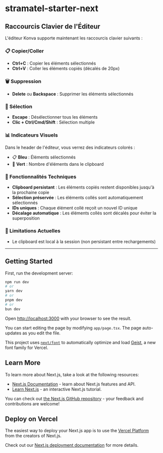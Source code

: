 # stramatel-starter-next

## Raccourcis Clavier de l'Éditeur

L'éditeur Konva supporte maintenant les raccourcis clavier suivants :

### 📋 Copier/Coller
- **Ctrl+C** : Copier les éléments sélectionnés
- **Ctrl+V** : Coller les éléments copiés (décalés de 20px)



### 🗑️ Suppression
- **Delete** ou **Backspace** : Supprimer les éléments sélectionnés

### 🎯 Sélection
- **Escape** : Désélectionner tous les éléments
- **Clic + Ctrl/Cmd/Shift** : Sélection multiple

### 📊 Indicateurs Visuels

Dans le header de l'éditeur, vous verrez des indicateurs colorés :
- 📋 **Bleu** : Éléments sélectionnés
- 📄 **Vert** : Nombre d'éléments dans le clipboard

### 🔧 Fonctionnalités Techniques

- **Clipboard persistant** : Les éléments copiés restent disponibles jusqu'à la prochaine copie
- **Sélection préservée** : Les éléments collés sont automatiquement sélectionnés
- **IDs uniques** : Chaque élément collé reçoit un nouvel ID unique
- **Décalage automatique** : Les éléments collés sont décalés pour éviter la superposition

### 🚫 Limitations Actuelles

- Le clipboard est local à la session (non persistant entre rechargements)

---

## Getting Started

First, run the development server:

```bash
npm run dev
# or
yarn dev
# or
pnpm dev
# or
bun dev
```

Open [http://localhost:3000](http://localhost:3000) with your browser to see the result.

You can start editing the page by modifying `app/page.tsx`. The page auto-updates as you edit the file.

This project uses [`next/font`](https://nextjs.org/docs/app/building-your-application/optimizing/fonts) to automatically optimize and load [Geist](https://vercel.com/font), a new font family for Vercel.

## Learn More

To learn more about Next.js, take a look at the following resources:

- [Next.js Documentation](https://nextjs.org/docs) - learn about Next.js features and API.
- [Learn Next.js](https://nextjs.org/learn) - an interactive Next.js tutorial.

You can check out [the Next.js GitHub repository](https://github.com/vercel/next.js) - your feedback and contributions are welcome!

## Deploy on Vercel

The easiest way to deploy your Next.js app is to use the [Vercel Platform](https://vercel.com/new?utm_medium=default-template&filter=next.js&utm_source=create-next-app&utm_campaign=create-next-app-readme) from the creators of Next.js.

Check out our [Next.js deployment documentation](https://nextjs.org/docs/app/building-your-application/deploying) for more details.
